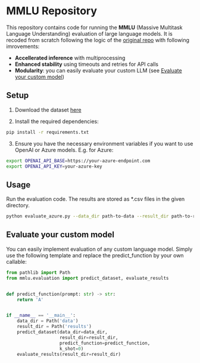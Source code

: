 # MMLU Repository

This repository contains code for running the **MMLU** (Massive Multitask Language Understanding) evaluation of large language models.
It is recoded from scratch following the logic of the [original repo](https://github.com/hendrycks/test) with following imrovements:

- **Accellerated inference** with multiprocessing
- **Enhanced stability** using timeouts and retries for API calls
- **Modularity**: you can easily evaluate your custom LLM (see [Evaluate your custom model](#evaluate-custom))

## Setup
1. Download the dataset [here](https://people.eecs.berkeley.edu/~hendrycks/data.tar)

2. Install the required dependencies:

```bash
pip install -r requirements.txt
```

3. Ensure you have the necessary environment variables if you want to use OpenAI or Azure models. E.g. for Azure:
```bash
export OPENAI_API_BASE=https://your-azure-endpoint.com 
export OPENAI_API_KEY=your-azure-key
```

## Usage

Run the evaluation code. The results are stored as *.csv files in the given directory.

```bash
python evaluate_azure.py --data_dir path-to-data --result_dir path-to-results --k_shot 0
```

## Evaluate your custom model <a id="evaluate-custom"></a>

You can easily implement evaluation of any custom language model. Simply use the following template and replace the predict_function by your own callable:

```python
from pathlib import Path
from mmlu.evaluation import predict_dataset, evaluate_results


def predict_function(prompt: str) -> str:
    return 'A'


if __name__ == '__main__':
    data_dir = Path('data')
    result_dir = Path('results')
    predict_dataset(data_dir=data_dir,
                    result_dir=result_dir,
                    predict_function=predict_function,
                    k_shot=0)
    evaluate_results(result_dir=result_dir)
```


